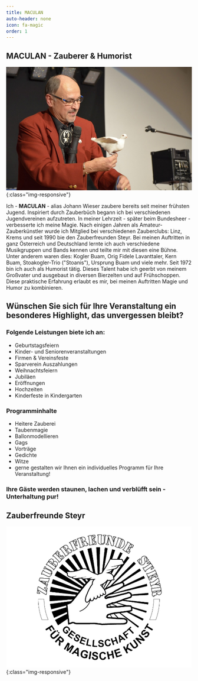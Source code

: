 ```yaml
---
title: MACULAN
auto-header: none
icon: fa-magic
order: 1
---
```

## MACULAN - Zauberer & Humorist
![Maculan](/assets/images/startseite.jpg "MACULAN - Zauberer & Humorist"){:class="img-responsive"}  

Ich - **MACULAN** - alias Johann Wieser zaubere bereits seit meiner frühsten Jugend. Inspiriert durch Zauberbüch begann ich bei verschiedenen Jugendvereinen aufzutreten. In meiner Lehrzeit - später beim Bundesheer - verbesserte ich meine Magie. Nach einigen Jahren als Amateur-Zauberkünstler wurde ich Mitglied bei verschiedenen Zauberclubs: Linz, Krems und seit 1990 bie den Zauberfreunden Steyr. Bei meinen Auftritten in ganz Österreich und Deutschland lernte ich auch verschiedene Musikgruppen und Bands kennen und teilte mir mit diesen eine Bühne. Unter anderem waren dies: Kogler Buam, Orig Fidele Lavanttaler, Kern Buam, Stoakogler-Trio ("Stoanis"), Ursprung Buam und viele mehr. Seit 1972 bin ich auch als Humorist tätig. Dieses Talent habe ich geerbt von meinem Großvater und ausgebaut in diversen Bierzelten und auf Frühschoppen. Diese praktische Erfahrung erlaubt es mir, bei meinen Auftritten Magie und Humor zu kombinieren.  

## Wünschen Sie sich für Ihre Veranstaltung ein besonderes Highlight, das unvergessen bleibt?

### Folgende Leistungen biete ich an:
- Geburtstagsfeiern
- Kinder- und Seniorenveranstaltungen
- Firmen & Vereinsfeste
-  Sparverein Auszahlungen
-  Weihnachtsfeiern
-  Jubiläen
-  Eröffnungen
-  Hochzeiten
-  Kinderfeste in Kindergarten 

### Programminhalte
- Heitere Zauberei
- Taubenmagie
- Ballonmodellieren
- Gags
- Vorträge
- Gedichte
- Witze
- gerne gestalten wir Ihnen ein individuelles Programm für Ihre Veranstaltung!

### Ihre Gäste werden staunen, lachen und verblüfft sein - Unterhaltung pur!
  
  
## Zauberfreunde Steyr
![Zauberfreunde Steyr](/assets/images/logo/zauberfreunde.png "Zauberfreunde Steyr"){:class="img-responsive"}
